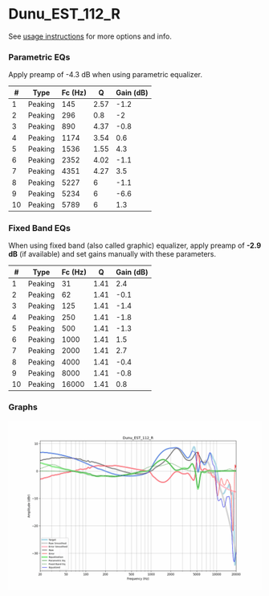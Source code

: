 # Dunu_EST_112_R
See [usage instructions](https://github.com/jaakkopasanen/AutoEq#usage) for more options and info.

### Parametric EQs
Apply preamp of -4.3 dB when using parametric equalizer.

|   # | Type    |   Fc (Hz) |    Q |   Gain (dB) |
|-----|---------|-----------|------|-------------|
|   1 | Peaking |       145 | 2.57 |        -1.2 |
|   2 | Peaking |       296 | 0.8  |        -2   |
|   3 | Peaking |       890 | 4.37 |        -0.8 |
|   4 | Peaking |      1174 | 3.54 |         0.6 |
|   5 | Peaking |      1536 | 1.55 |         4.3 |
|   6 | Peaking |      2352 | 4.02 |        -1.1 |
|   7 | Peaking |      4351 | 4.27 |         3.5 |
|   8 | Peaking |      5227 | 6    |        -1.1 |
|   9 | Peaking |      5234 | 6    |        -6.6 |
|  10 | Peaking |      5789 | 6    |         1.3 |

### Fixed Band EQs
When using fixed band (also called graphic) equalizer, apply preamp of **-2.9 dB** (if available) and set gains manually with these parameters.

|   # | Type    |   Fc (Hz) |    Q |   Gain (dB) |
|-----|---------|-----------|------|-------------|
|   1 | Peaking |        31 | 1.41 |         2.4 |
|   2 | Peaking |        62 | 1.41 |        -0.1 |
|   3 | Peaking |       125 | 1.41 |        -1.4 |
|   4 | Peaking |       250 | 1.41 |        -1.8 |
|   5 | Peaking |       500 | 1.41 |        -1.3 |
|   6 | Peaking |      1000 | 1.41 |         1.5 |
|   7 | Peaking |      2000 | 1.41 |         2.7 |
|   8 | Peaking |      4000 | 1.41 |        -0.4 |
|   9 | Peaking |      8000 | 1.41 |        -0.8 |
|  10 | Peaking |     16000 | 1.41 |         0.8 |

### Graphs
![](./Dunu_EST_112_R.png)
